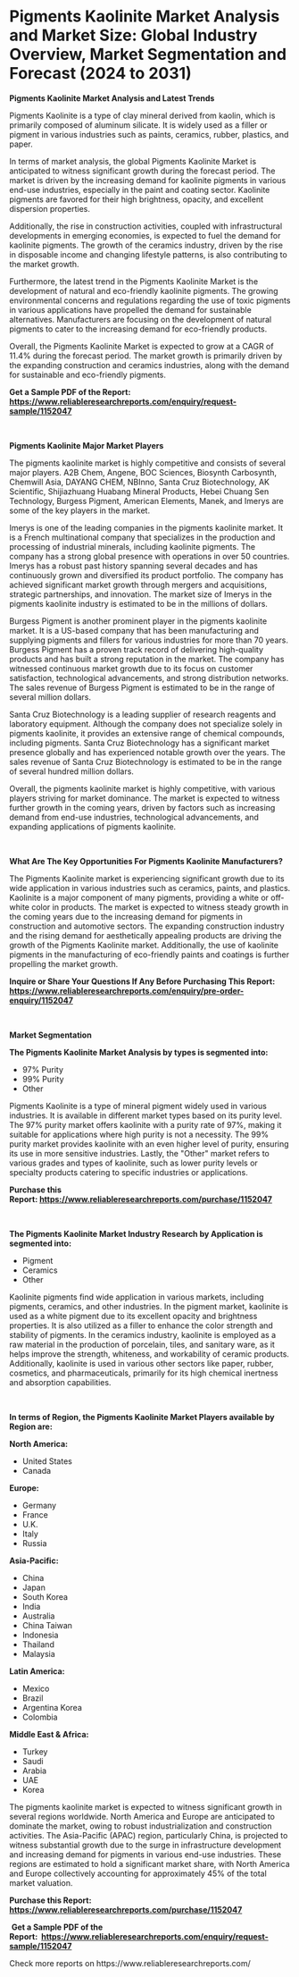 <p><h1>Pigments Kaolinite Market Analysis and Market Size: Global Industry Overview, Market Segmentation and Forecast (2024 to 2031)</h1></p><p><strong>Pigments Kaolinite Market Analysis and Latest Trends</strong></p>
<p><p>Pigments Kaolinite is a type of clay mineral derived from kaolin, which is primarily composed of aluminum silicate. It is widely used as a filler or pigment in various industries such as paints, ceramics, rubber, plastics, and paper.</p><p>In terms of market analysis, the global Pigments Kaolinite Market is anticipated to witness significant growth during the forecast period. The market is driven by the increasing demand for kaolinite pigments in various end-use industries, especially in the paint and coating sector. Kaolinite pigments are favored for their high brightness, opacity, and excellent dispersion properties.</p><p>Additionally, the rise in construction activities, coupled with infrastructural developments in emerging economies, is expected to fuel the demand for kaolinite pigments. The growth of the ceramics industry, driven by the rise in disposable income and changing lifestyle patterns, is also contributing to the market growth.</p><p>Furthermore, the latest trend in the Pigments Kaolinite Market is the development of natural and eco-friendly kaolinite pigments. The growing environmental concerns and regulations regarding the use of toxic pigments in various applications have propelled the demand for sustainable alternatives. Manufacturers are focusing on the development of natural pigments to cater to the increasing demand for eco-friendly products.</p><p>Overall, the Pigments Kaolinite Market is expected to grow at a CAGR of 11.4% during the forecast period. The market growth is primarily driven by the expanding construction and ceramics industries, along with the demand for sustainable and eco-friendly pigments.</p></p>
<p><strong>Get a Sample PDF of the Report:&nbsp; <a href="https://www.reliableresearchreports.com/enquiry/request-sample/1152047">https://www.reliableresearchreports.com/enquiry/request-sample/1152047</a></strong></p>
<p>&nbsp;</p>
<p><strong>Pigments Kaolinite Major Market Players</strong></p>
<p><p>The pigments kaolinite market is highly competitive and consists of several major players. A2B Chem, Angene, BOC Sciences, Biosynth Carbosynth, Chemwill Asia, DAYANG CHEM, NBInno, Santa Cruz Biotechnology, AK Scientific, Shijiazhuang Huabang Mineral Products, Hebei Chuang Sen Technology, Burgess Pigment, American Elements, Manek, and Imerys are some of the key players in the market.</p><p>Imerys is one of the leading companies in the pigments kaolinite market. It is a French multinational company that specializes in the production and processing of industrial minerals, including kaolinite pigments. The company has a strong global presence with operations in over 50 countries. Imerys has a robust past history spanning several decades and has continuously grown and diversified its product portfolio. The company has achieved significant market growth through mergers and acquisitions, strategic partnerships, and innovation. The market size of Imerys in the pigments kaolinite industry is estimated to be in the millions of dollars.</p><p>Burgess Pigment is another prominent player in the pigments kaolinite market. It is a US-based company that has been manufacturing and supplying pigments and fillers for various industries for more than 70 years. Burgess Pigment has a proven track record of delivering high-quality products and has built a strong reputation in the market. The company has witnessed continuous market growth due to its focus on customer satisfaction, technological advancements, and strong distribution networks. The sales revenue of Burgess Pigment is estimated to be in the range of several million dollars.</p><p>Santa Cruz Biotechnology is a leading supplier of research reagents and laboratory equipment. Although the company does not specialize solely in pigments kaolinite, it provides an extensive range of chemical compounds, including pigments. Santa Cruz Biotechnology has a significant market presence globally and has experienced notable growth over the years. The sales revenue of Santa Cruz Biotechnology is estimated to be in the range of several hundred million dollars.</p><p>Overall, the pigments kaolinite market is highly competitive, with various players striving for market dominance. The market is expected to witness further growth in the coming years, driven by factors such as increasing demand from end-use industries, technological advancements, and expanding applications of pigments kaolinite.</p></p>
<p>&nbsp;</p>
<p><strong>What Are The Key Opportunities For Pigments Kaolinite Manufacturers?</strong></p>
<p><p>The Pigments Kaolinite market is experiencing significant growth due to its wide application in various industries such as ceramics, paints, and plastics. Kaolinite is a major component of many pigments, providing a white or off-white color in products. The market is expected to witness steady growth in the coming years due to the increasing demand for pigments in construction and automotive sectors. The expanding construction industry and the rising demand for aesthetically appealing products are driving the growth of the Pigments Kaolinite market. Additionally, the use of kaolinite pigments in the manufacturing of eco-friendly paints and coatings is further propelling the market growth.</p></p>
<p><strong>Inquire or Share Your Questions If Any Before Purchasing This Report: <a href="https://www.reliableresearchreports.com/enquiry/pre-order-enquiry/1152047">https://www.reliableresearchreports.com/enquiry/pre-order-enquiry/1152047</a></strong></p>
<p>&nbsp;</p>
<p><strong>Market Segmentation</strong></p>
<p><strong>The Pigments Kaolinite Market Analysis by types is segmented into:</strong></p>
<p><ul><li>97% Purity</li><li>99% Purity</li><li>Other</li></ul></p>
<p><p>Pigments Kaolinite is a type of mineral pigment widely used in various industries. It is available in different market types based on its purity level. The 97% purity market offers kaolinite with a purity rate of 97%, making it suitable for applications where high purity is not a necessity. The 99% purity market provides kaolinite with an even higher level of purity, ensuring its use in more sensitive industries. Lastly, the "Other" market refers to various grades and types of kaolinite, such as lower purity levels or specialty products catering to specific industries or applications.</p></p>
<p><strong>Purchase this Report:&nbsp;<a href="https://www.reliableresearchreports.com/purchase/1152047">https://www.reliableresearchreports.com/purchase/1152047</a></strong></p>
<p>&nbsp;</p>
<p><strong>The Pigments Kaolinite Market Industry Research by Application is segmented into:</strong></p>
<p><ul><li>Pigment</li><li>Ceramics</li><li>Other</li></ul></p>
<p><p>Kaolinite pigments find wide application in various markets, including pigments, ceramics, and other industries. In the pigment market, kaolinite is used as a white pigment due to its excellent opacity and brightness properties. It is also utilized as a filler to enhance the color strength and stability of pigments. In the ceramics industry, kaolinite is employed as a raw material in the production of porcelain, tiles, and sanitary ware, as it helps improve the strength, whiteness, and workability of ceramic products. Additionally, kaolinite is used in various other sectors like paper, rubber, cosmetics, and pharmaceuticals, primarily for its high chemical inertness and absorption capabilities.</p></p>
<p>&nbsp;</p>
<p><strong>In terms of Region, the Pigments Kaolinite Market Players available by Region are:</strong></p>
<p>
    <p> <strong> North America: </strong>
        <ul>
            <li>United States</li>
            <li>Canada</li>
        </ul>
        </p> 
    <p> <strong> Europe: </strong>
        <ul>
            <li>Germany</li>
            <li>France</li>
            <li>U.K.</li>
            <li>Italy</li>
            <li>Russia</li>
        </ul>
        </p> 
    <p> <strong> Asia-Pacific: </strong>
        <ul>
            <li>China</li>
            <li>Japan</li>
            <li>South Korea</li>
            <li>India</li>
            <li>Australia</li>
            <li>China Taiwan</li>
            <li>Indonesia</li>
            <li>Thailand</li>
            <li>Malaysia</li>
        </ul>
        </p> 
    <p> <strong> Latin America: </strong>
        <ul>
            <li>Mexico</li>
            <li>Brazil</li>
            <li>Argentina Korea</li>
            <li>Colombia</li>
        </ul>
        </p> 
    <p> <strong> Middle East & Africa: </strong>
        <ul>
            <li>Turkey</li>
            <li>Saudi</li>
            <li>Arabia</li>
            <li>UAE</li>
            <li>Korea</li>
        </ul>
    </p>
    </p>
<p><p>The pigments kaolinite market is expected to witness significant growth in several regions worldwide. North America and Europe are anticipated to dominate the market, owing to robust industrialization and construction activities. The Asia-Pacific (APAC) region, particularly China, is projected to witness substantial growth due to the surge in infrastructure development and increasing demand for pigments in various end-use industries. These regions are estimated to hold a significant market share, with North America and Europe collectively accounting for approximately 45% of the total market valuation.</p></p>
<p><strong>Purchase this Report: <a href="https://www.reliableresearchreports.com/purchase/1152047">https://www.reliableresearchreports.com/purchase/1152047</a></strong></p>
<p>&nbsp;<strong>Get a Sample PDF of the Report:&nbsp;&nbsp;<a href="https://www.reliableresearchreports.com/enquiry/request-sample/1152047">https://www.reliableresearchreports.com/enquiry/request-sample/1152047</a></strong></p>
<p><strong></strong></p>
<p>Check more reports on https://www.reliableresearchreports.com/</p>